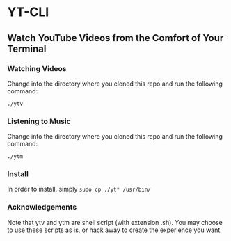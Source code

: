 # YT-CLI
## Watch YouTube Videos from the Comfort of Your Terminal

### Watching Videos

Change into the directory where you cloned this repo and run the following command:

`./ytv`

### Listening to Music

Change into the directory where you cloned this repo and run the following command:

`./ytm`

### Install

In order to install, simply `sudo cp ./yt* /usr/bin/`

### Acknowledgements

Note that ytv and ytm are shell script (with extension .sh). You may choose to use these scripts as is, or hack away to create the experience you want.
